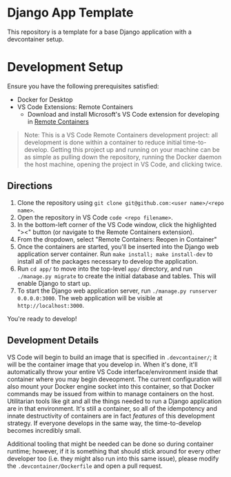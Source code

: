 # Django App Template

This repository is a template for a base Django application with a devcontainer setup.

# Development Setup

Ensure you have the following prerequisites satisfied:
 - Docker for Desktop
 - VS Code Extensions: Remote Containers
   - Download and install Microsoft's VS Code extension for developing in [Remote Containers](vscode:extension/ms-vscode-remote.remote-containers)

>Note: This is a VS Code Remote Containers development project: all development is done within a container to reduce initial time-to-develop. Getting this project up and running on your machine can be as simple as pulling down the repository, running the Docker daemon the host machine, opening the project in VS Code, and clicking twice.

## Directions

1. Clone the repository using `git clone git@github.com:<user name>/<repo name>`.
1. Open the repository in VS Code `code <repo filename>`.
1. In the bottom-left corner of the VS Code window, click the highlighted "><" button (or navigate to the Remote Containers extension).
1. From the dropdown, select "Remote Containers: Reopen in Container"
1. Once the containers are started, you'll be inserted into the Django web application server container. Run `make install; make install-dev` to install all of the packages necessary to develop the application.
1. Run `cd app/` to move into the top-level `app/` directory, and run `./manage.py migrate` to create the initial database and tables. This will enable Django to start up.
1. To start the Django web application server, run `./manage.py runserver 0.0.0.0:3000`. The web application will be visible at `http://localhost:3000`.

You're ready to develop!

## Development Details

VS Code will begin to build an image that is specified in `.devcontainer/`; it will be the container image that you develop in. When it's done, it'll automatically throw your entire VS Code interface/environment inside that container where you may begin deveopment. The current configuration will also mount your Docker engine socket into this container, so that Docker commands may be issued from within to manage containers on the host. Utilitarian tools like git and all the things needed to run a Django application are in that environment. It's still a container, so all of the idempotency and innate destructivity of containers are in fact *features* of this development strategy. If everyone develops in the same way, the time-to-develop becomes incredibly small.

Additional tooling that might be needed can be done so during container runtime; however, if it is something that should stick around for every other developer too (i.e. they might also run into this same issue), please modify the `.devcontainer/Dockerfile` and open a pull request.
